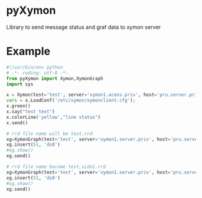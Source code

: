 # pyXymon
Library to send message status and graf data to xymon server

# Example

```python
#!/usr/bin/env python
# -*- coding: utf-8 -*-
from pyXymon import Xymon,XymonGraph
import sys

x = Xymon(test='test', server='xymon1.acens.priv', host='pru.server.priv')
vars = x.LoadConf('/etc/xymon/xymonclient.cfg');
x.green()
x.say("test text")
x.colorLine('yellow',"line status")
x.send()

# rrd file name will be test.rrd
xg=XymonGraph(test='test', server='xymon1.server.priv', host='pru.server.priv')
xg.insert(51, 'ds0')
#xg.show()
xg.send()
```

```python
# rrd file name become test,side1.rrd
xg=XymonGraph(test='test', server='xymon1.server.priv', host='pru.server.priv', rrdname='side1') 
xg.insert(51, 'ds0')
#xg.show()
xg.send()
```

